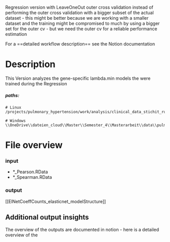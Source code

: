 Regression version with LeaveOneOut outer cross validation instead of performing the outer cross validation with a bigger subset of the actual dataset
	- this might be better because we are working with a smaller dataset and the training might be compromised to much by using a bigger set for the outer cv - but we need the outer cv for a reliable performance estimation

For a ==detailed workflow description== see the Notion documentation

# Description
This Version analyzes the gene-specific lambda.min models the were trained during the Regression 
##### paths:
```
# Linux
/projects/pulmonary_hypertension/work/analysis/clinical_data_stichit_run/regression/regression_output/

# Windows
\\OneDrive\\dateien_cloud\\Master\\Semester_4\\Masterarbeit\\data\\pulmanory_hypertension\\regression\\leaveOneOut_regression\\
```

# File overview
### input
- \*\_Pearson.RData
- \*\_Spearman.RData
### output
[[ElNetCoeffCounts_elasticnet_modelStructure]]	

## Additional output insights
The overview of the outputs are documented in notion - here is a detailed overview of the 
 
